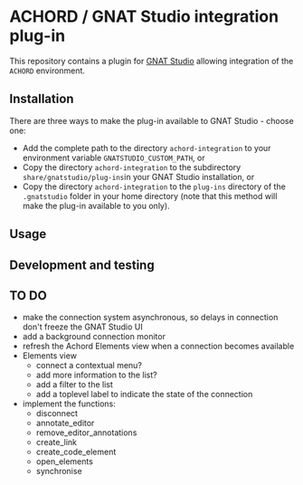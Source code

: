 # ACHORD / GNAT Studio integration plug-in

This repository contains a plugin for [GNAT Studio](https://www.adacore.com/gnatpro/toolsuite/gnatstudio) allowing integration of the `ACHORD` environment.

## Installation

There are three ways to make the plug-in available to GNAT Studio - choose one:

 * Add the complete path to the directory `achord-integration` to your environment variable `GNATSTUDIO_CUSTOM_PATH`, or
 * Copy the directory `achord-integration` to the subdirectory `share/gnatstudio/plug-ins`in your GNAT Studio installation, or
 * Copy the directory `achord-integration` to the `plug-ins` directory of the `.gnatstudio` folder in your home directory (note that this method will make the plug-in available to you only).

## Usage

## Development and testing

## TO DO

 * make the connection system asynchronous, so delays in connection don't freeze the GNAT Studio UI
 * add a background connection monitor
 * refresh the Achord Elements view when a connection becomes available
 * Elements view
   * connect a contextual menu?
   * add more information to the list?
   * add a filter to the list
   * add a toplevel label to indicate the state of the connection
 * implement the functions:
   * disconnect
   * annotate_editor
   * remove_editor_annotations
   * create_link
   * create_code_element
   * open_elements
   * synchronise